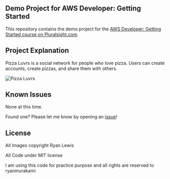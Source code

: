 ## Demo Project for AWS Developer: Getting Started

This repository contains the demo project for the [AWS Developer: Getting Started course on Pluralsight.com](http://www.pluralsight.com/courses/aws-developer-getting-started).

## Project Explanation

Pizza Luvrs is a social network for people who love pizza. Users can create accounts, create pizzas, and share them with others.

![Pizza Luvrs](assets/pizza_shot.png)

## Known Issues

None at this time.

Found one? Please let me know by opening an [issue](https://github.com/ryanmurakami/pizza-luvrs/issues)!

## License

All Images copyright Ryan Lewis

All Code under MIT license

I am using this code for practice purpose and all rights are reserved to ryanmurakami
